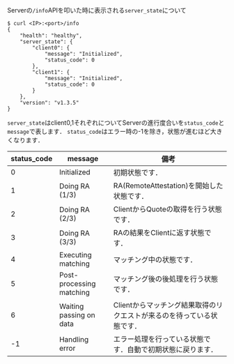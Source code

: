 Serverの`/info`APIを叩いた時に表示される`server_state`について

```console
$ curl <IP>:<port>/info
{
	"health": "healthy",
	"server_state": {
		"client0": {
			"message": "Initialized",
			"status_code": 0
		},
		"client1": {
			"message": "Initialized",
			"status_code": 0
		}
	},
	"version": "v1.3.5"
}
```

`server_state`はclient0,1それぞれについてServerの進行度合いを`status_code`と`message`で表します．
`status_code`はエラー時の-1を除き，状態が進むほど大きくなります．

| status_code | message | 備考 |
| ---- | ---- | ---- |
| 0 | Initialized | 初期状態です． |
| 1 | Doing RA (1/3) | RA(RemoteAttestation)を開始した状態です． |
| 2 | Doing RA (2/3) | ClientからQuoteの取得を行う状態です． |
| 3 | Doing RA (3/3) | RAの結果をClientに返す状態です． |
| 4 | Executing matching | マッチング中の状態です． |
| 5 | Post-processing matching | マッチング後の後処理を行う状態です． |
| 6 | Waiting passing on data | Clientからマッチング結果取得のリクエストが来るのを待っている状態です． |
| -1 | Handling error | エラー処理を行っている状態です．自動で初期状態に戻ります． |